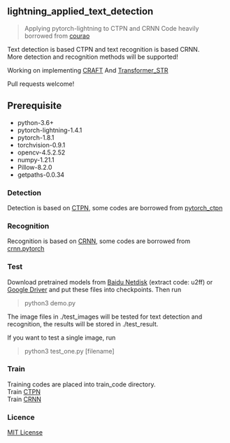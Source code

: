 ## lightning_applied_text_detection
> Applying pytorch-lightning to CTPN and CRNN
> Code heavily borrowed from [courao](https://github.com/courao/ocr.pytorch)

Text detection is based CTPN and text recognition is based CRNN.  
More detection and recognition methods will be supported!


Working on implementing [CRAFT](https://github.com/clovaai/CRAFT-pytorch)
And [Transformer_STR](https://github.com/opconty/Transformer_STR)

Pull requests welcome!

## Prerequisite

- python-3.6+
- pytorch-lightning-1.4.1
- pytorch-1.8.1
- torchvision-0.9.1
- opencv-4.5.2.52
- numpy-1.21.1
- Pillow-8.2.0
- getpaths-0.0.34


### Detection
Detection is based on [CTPN](https://arxiv.org/abs/1609.03605), some codes are borrowed from 
[pytorch_ctpn](https://github.com/opconty/pytorch_ctpn)

### Recognition
Recognition is based on [CRNN](http://arxiv.org/abs/1507.05717), some codes are borrowed from
[crnn.pytorch](https://github.com/meijieru/crnn.pytorch)

### Test
Download pretrained models from [Baidu Netdisk](https://pan.baidu.com/s/1yllO9hBF8TgChHJ7i3WobA) (extract code: u2ff) or [Google Driver](https://drive.google.com/open?id=1hRr9v9ky4VGygToFjLD9Cd-9xan43qID)
and put these files into checkpoints.
Then run
>python3 demo.py

The image files in ./test_images will be tested for text detection and recognition, the results will be stored in ./test_result.

If you want to test a single image, run
>python3 test_one.py [filename]

### Train
Training codes are placed into train_code directory.  
Train [CTPN](./train_code/train_ctpn/readme.md)  
Train [CRNN](./train_code/train_crnn/readme.md)  

### Licence
[MIT License](https://opensource.org/licenses/MIT)